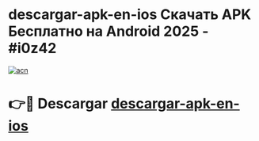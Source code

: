 # descargar-apk-en-ios Скачать APK Бесплатно на Android 2025 - #i0z42

[![acn](https://github.com/user-attachments/assets/0f9c940e-d8b0-45ae-aac7-cd30a18b3e1c)](https://apps.freeplayer.one?title=descargar-apk-en-ios&ref=9RF)

# 👉🔴 Descargar [descargar-apk-en-ios](https://apps.freeplayer.one?title=descargar-apk-en-ios&ref=9RF)